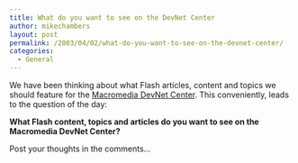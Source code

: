 ```yaml
---
title: What do you want to see on the DevNet Center
author: mikechambers
layout: post
permalink: /2003/04/02/what-do-you-want-to-see-on-the-devnet-center/
categories:
  - General
---
```



We have been thinking about what Flash articles, content and topics we should feature for the [Macromedia DevNet Center][1]. This conveniently, leads to the question of the day:

**What Flash content, topics and articles do you want to see on the Macromedia DevNet Center?**

Post your thoughts in the comments&#8230;

 [1]: http://www.macromedia.com/devnet/